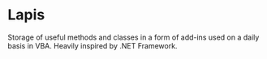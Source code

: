 # Lapis
Storage of useful methods and classes in a form of add-ins used on a daily basis in VBA. Heavily inspired by .NET Framework.
